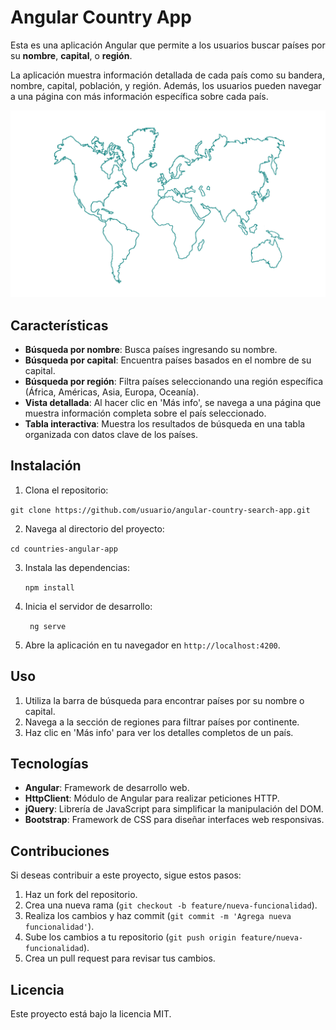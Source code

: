 # Angular Country App

Esta es una aplicación Angular que permite a los usuarios buscar países por su **nombre**, **capital**, o **región**. 

La aplicación muestra información detallada de cada país como su bandera, nombre, capital, población, y región. Además, los usuarios pueden navegar a una página con más información específica sobre cada país.

![Mapa](/public/mapa.png)

## Características

- **Búsqueda por nombre**: Busca países ingresando su nombre.
- **Búsqueda por capital**: Encuentra países basados en el nombre de su capital.
- **Búsqueda por región**: Filtra países seleccionando una región específica (África, Américas, Asia, Europa, Oceanía).
- **Vista detallada**: Al hacer clic en 'Más info', se navega a una página que muestra información completa sobre el país seleccionado.
- **Tabla interactiva**: Muestra los resultados de búsqueda en una tabla organizada con datos clave de los países.

## Instalación

1. Clona el repositorio:

  `` git clone https://github.com/usuario/angular-country-search-app.git ``
  

2. Navega al directorio del proyecto:
   
  `` cd countries-angular-app ``
  
3. Instala las dependencias:
   
   `` npm install ``

4. Inicia el servidor de desarrollo:
   
   `` ng serve``

5. Abre la aplicación en tu navegador en `http://localhost:4200`.

## Uso

1. Utiliza la barra de búsqueda para encontrar países por su nombre o capital.
2. Navega a la sección de regiones para filtrar países por continente.
3. Haz clic en 'Más info' para ver los detalles completos de un país.


## Tecnologías

- **Angular**: Framework de desarrollo web.
- **HttpClient**: Módulo de Angular para realizar peticiones HTTP.
- **jQuery**: Librería de JavaScript para simplificar la manipulación del DOM.
- **Bootstrap**: Framework de CSS para diseñar interfaces web responsivas.


## Contribuciones

Si deseas contribuir a este proyecto, sigue estos pasos:

1. Haz un fork del repositorio.
2. Crea una nueva rama (`git checkout -b feature/nueva-funcionalidad`).
3. Realiza los cambios y haz commit (`git commit -m 'Agrega nueva funcionalidad'`).
4. Sube los cambios a tu repositorio (`git push origin feature/nueva-funcionalidad`).
5. Crea un pull request para revisar tus cambios.

## Licencia

Este proyecto está bajo la licencia MIT.